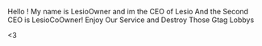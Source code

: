 Hello ! My name is LesioOwner and im the CEO of Lesio And the Second CEO is LesioCoOwner! Enjoy Our Service and Destroy Those Gtag Lobbys 


<3
